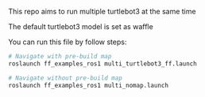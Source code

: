 
This repo aims to run multiple turtlebot3 at the same time

The default turtlebot3 model is set as waffle

You can run this file by follow steps:
```bash
# Navigate with pre-build map
roslaunch ff_examples_ros1 multi_turtlebot3_ff.launch

# Navigate without pre-build map
roslaunch ff_examples_ros1 multi_nomap.launch 
```

